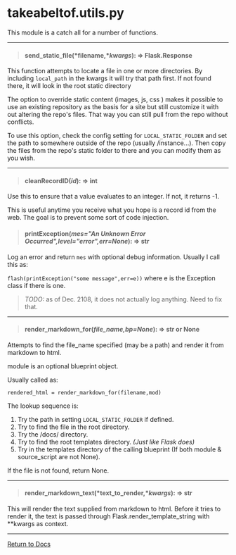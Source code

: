 # takeabeltof.utils.py

This module is a catch all for a number of functions.

___
> #### send_static_file(*filename,**kwargs*): => Flask.Response

This function attempts to locate a file in one or more directories. By including `local_path` in the kwargs it will try
that path first. If not found there, it will look in the root static directory

The option to override static content (images, js, css ) makes it possible to use an existing repository as the basis for a site but
still customize it with out altering the repo's files. That way you can still pull from the repo without conflicts.

To use this option, check the config setting for `LOCAL_STATIC_FOLDER` and set the path to somewhere outside of 
the repo (usually /instance...). Then copy the files from the repo's static folder to there and you can modify
them as you wish.

___
> #### cleanRecordID(*id*): => int

Use this to ensure that a value evaluates to an integer. If not, it returns -1.

This is useful anytime you receive what you hope is a record id from the web. The goal is to prevent some sort of code injection.

> #### printException(*mes="An Unknown Error Occurred",level="error",err=None*): => str

Log an error and return `mes` with optional debug information. Usually I call this as:

`flash(printException("some message",err=e))` where e is the Exception class if there is one.

> _TODO:_ as of Dec. 2108, it does not actually log anything. Need to fix that.

---
> #### render_markdown_for(*file_name,bp=None*): => str or None

Attempts to find the file_name specified (may be a path) and render it from markdown to html.

module is an optional blueprint object.

Usually called as:

`rendered_html = render_markdown_for(filename,mod)`

The lookup sequence is:
1. Try the path in setting `LOCAL_STATIC_FOLDER` if defined.
2. Try to find the file in the root directory.
3. Try the /docs/ directory.
4. Try to find the root templates directory. *(Just like Flask does)*
5. Try in the templates directory of the calling blueprint (If both module & source_script are not None).
    
If the file is not found, return None.

---
> #### render_markdown_text(*text_to_render,**kwargs*): => str

This will render the text supplied from markdown to html. Before it tries to render it, the text is passed through 
Flask.render_template_string with **kwargs as context.

  
---
[Return to Docs](/docs/takeabeltof/README.md)


